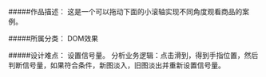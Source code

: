 #####作品描述：
这是一个可以拖动下面的小滚轴实现不同角度观看商品的案例。

#####所属分类：
DOM效果

#####设计难点：
设置信号量。
分析业务逻辑：点击滑到，得到手指位置，然后判断信号量，如果符合条件，新图淡入，旧图淡出并重新设置信号量。